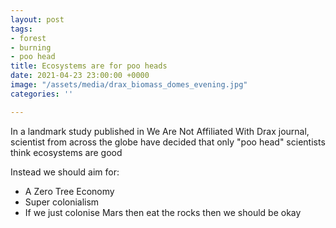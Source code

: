 ```yaml
---
layout: post
tags:
- forest
- burning
- poo head
title: Ecosystems are for poo heads
date: 2021-04-23 23:00:00 +0000
image: "/assets/media/drax_biomass_domes_evening.jpg"
categories: ''

---
```

In a landmark study published in We Are Not Affiliated With Drax journal, scientist from across the globe have decided that only "poo head" scientists think ecosystems are good 

Instead we should aim for:

* A Zero Tree Economy 
* Super colonialism
* If we just colonise Mars then eat the rocks then we should be okay
